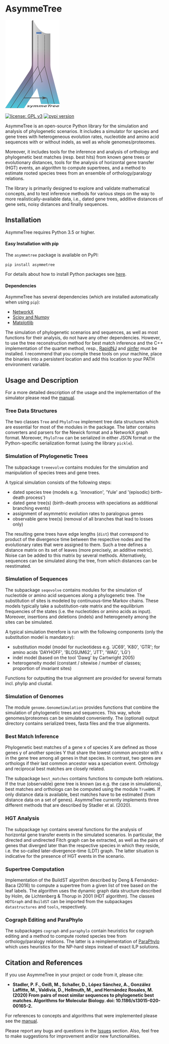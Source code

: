 # AsymmeTree
![Logo](manual/images/logo.png)

[![license: GPL v3](https://img.shields.io/badge/License-GPLv3-blue.svg)](https://www.gnu.org/licenses/gpl-3.0)
[![pypi version](https://img.shields.io/badge/pypi-v0.1.1-blue.svg)](https://pypi.org/project/asymmetree/)

AsymmeTree is an open-source Python library for the simulation and analysis of phylogenetic scenarios.
It includes a simulator for species and gene trees with heterogeneous evolution rates, nucleotide and amino acid sequences with or without indels, as well as whole genomes/proteomes.

Moreover, it includes tools for the inference and analysis of orthology and phylogenetic best matches (resp. best hits) from known gene trees or evolutionary distances, tools for the analysis of horizontal gene transfer (HGT) events, an algorithm to compute supertrees, and a method to estimate rooted species trees from an ensemble of orthology/paralogy relations.

The library is primarily designed to explore and validate mathematical concepts, and to test inference methods for various steps on the way to more realistically-available data, i.e., dated gene trees, additive distances of gene sets, noisy distances and finally sequences.


## Installation

AsymmeTree requires Python 3.5 or higher.

#### Easy Installation with pip

The `asymmetree` package is available on PyPI:

    pip install asymmetree

For details about how to install Python packages see [here](https://packaging.python.org/tutorials/installing-packages/).
    
#### Dependencies

AsymmeTree has several dependencies (which are installed automatically when using `pip`):
* [NetworkX](https://networkx.github.io/)
* [Scipy and Numpy](http://www.scipy.org/install.html)
* [Matplotlib](https://matplotlib.org/)

The simulation of phylogenetic scenarios and sequences, as well as most functions for their analysis, do not have any other dependencies.
However, to use the tree reconstruction method for best match inference and the C++ implementation of the quartet method, resp., [RapidNJ](https://birc.au.dk/software/rapidnj/) and [qinfer](https://github.com/david-schaller/qinfer) must be installed.
I recommend that you compile these tools on your machine, place the binaries into a persistent location and add this location to your PATH environment variable.

## Usage and Description

For a more detailed description of the usage and the implementation of the simulator please read the [manual](https://github.com/david-schaller/AsymmeTree/blob/master/manual/AsymmeTreeManual.pdf).

### Tree Data Structures

The two classes `Tree` and `PhyloTree` implement tree data structures which are essential for most of the modules in the package.
The latter contains converters and parsers for the Newick format and a NetworkX graph format.
Moreover, `PhyloTree` can be serialized in either JSON format or the Python-specific serialization format (using the library `pickle`).

### Simulation of Phylogenetic Trees

The subpackage `treeevolve` contains modules for the simulation and manipulation of species trees and gene trees.

A typical simulation consists of the following steps:
* dated species tree (models e.g. 'innovation', 'Yule' and '(episodic) birth-death process')
* dated gene tree(s) (birth-death process with speciations as additional branching events)
* assignment of asymmetric evolution rates to paralogous genes
* observable gene tree(s) (removal of all branches that lead to losses only)

The resulting gene trees have edge lengths (`dist`) that correspond to product of the divergence time between the respective nodes and the evolutionary rates that were assigned to them.
Such a tree defines a distance matrix on its set of leaves (more precisely, an additive metric).
Noise can be added to this matrix by several methods.
Alternatively, sequences can be simulated along the tree, from which distances can be reestimated.

### Simulation of Sequences

The subpackage `seqevolve` contains modules for the simulation of nucleotide or amino acid sequences along a phylogenetic tree.
The substitution of sites is modeled by continuous-time Markov chains.
These models typically take a substitution-rate matrix and the equilibrium frequencies of the states (i.e. the nucleotides or amino acids as input).
Moreover, insertions and deletions (indels) and heterogeneity among the sites can be simulated.

A typical simulation therefore is run with the following components (only the substitution model is mandatory):
* substitution model (model for nucleotidess e.g. 'JC69', 'K80', 'GTR'; for amino acids 'DAYHOFF', 'BLOSUM62', 'JTT', 'WAG', 'LG')
* indel model (based on the tool 'Dawg' by Cartwright 2005)
* heterogeneity model (constant / sitewise / number of classes; proportion of invariant sites)

Functions for outputting the true alignment are provided for several formats incl. phylip and clustal.

### Simulation of Genomes

The module `genome.GenomeSimulation` provides functions that combine the simulation of phylogenetic trees and sequences.
This way, whole genomes/proteomes can be simulated conveniently.
The (optional) output directory contains serialized trees, fasta files and the true alignments.

### Best Match Inference

Phylogenetic best matches of a gene x of species X are defined as those genes y of another species Y that share the lowest common ancestor with x in the gene tree among all genes in that species. In contrast, two genes are orthologs if their last common ancestor was a speciation event. Orthology and reciprocal best matches are closely related.

The subpackage `best_matches` contains functions to compute both relations.
If the true (observable) gene tree is known (as e.g. the case in simulations), best matches and orthologs can be computed using the module `TrueBMG`. If only distance data is available, best matches have to be estimated (from distance data on a set of genes). AsymmeTree currently implements three different methods that are described by Stadler et al. (2020).

### HGT Analysis

The subpackage `hgt` contains several functions for the analysis of horizontal gene transfer events in the simulated scenarios. In particular, the directed and undirected Fitch graph can be extracted, as well as the pairs of genes that diverged later than the respective species in which they reside, i.e. the so-called later-divergence-time (LDT) graph. The latter situation is indicative for the presence of HGT events in the scenario.

### Supertree Computation

Implementation of the BuildST algorithm described by Deng & Fernández-Baca (2016) to compute a supertree from a given list of tree based on the leaf labels. The algorithm uses the dynamic graph data structure described by Holm, de Lichtenberg & Thorup in 2001 (HDT algorithm). The classes `HDTGraph` and `BuildST` can be imported from the subpackages `datastructures` and `tools`, respectively.

### Cograph Editing and ParaPhylo

The subpackages `cograph` and `paraphylo` contain heuristics for cograph editing and a method to compute rooted species tree from orthology/paralogy relations.
The latter is a reimplementation of [ParaPhylo](http://pacosy.informatik.uni-leipzig.de/208-0-ParaPhylo.html) which uses heuristics for the NP-hard steps instead of exact ILP solutions.


## Citation and References

If you use AsymmeTree in your project or code from it, please cite:

* **Stadler, P. F., Geiß, M., Schaller, D., López Sánchez, A., González Laffitte, M., Valdivia, D., Hellmuth, M., and Hernández Rosales, M. (2020) From pairs of most similar sequences to phylogenetic best matches. Algorithms for Molecular Biology. doi: 10.1186/s13015-020-00165-2.**

For references to concepts and algorithms that were implemented please see the [manual](https://github.com/david-schaller/AsymmeTree/blob/master/manual/AsymmeTreeManual.pdf).

Please report any bugs and questions in the [Issues](https://github.com/david-schaller/AsymmeTree/issues) section.
Also, feel free to make suggestions for improvement and/or new functionalities.